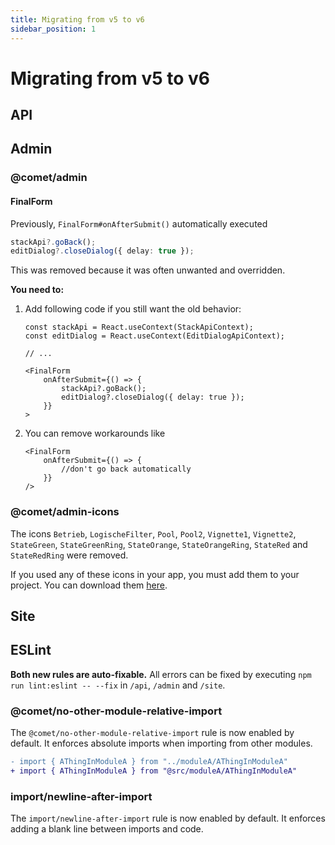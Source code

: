```yaml
---
title: Migrating from v5 to v6
sidebar_position: 1
---
```


# Migrating from v5 to v6

## API


## Admin

### @comet/admin

#### FinalForm

Previously, `FinalForm#onAfterSubmit()` automatically executed

```ts
stackApi?.goBack();
editDialog?.closeDialog({ delay: true });
```

This was removed because it was often unwanted and overridden. 

**You need to:**

1. Add following code if you still want the old behavior:

    ```tsx
    const stackApi = React.useContext(StackApiContext);
    const editDialog = React.useContext(EditDialogApiContext);
   
    // ...
   
    <FinalForm
        onAfterSubmit={() => {
            stackApi?.goBack();
            editDialog?.closeDialog({ delay: true });
        }}
    >
    ```

2. You can remove workarounds like

    ```tsx
    <FinalForm
        onAfterSubmit={() => {
            //don't go back automatically
        }}
    />
    ```

### @comet/admin-icons

The icons `Betrieb`, `LogischeFilter`, `Pool`, `Pool2`, `Vignette1`, `Vignette2`, `StateGreen`, `StateGreenRing`, `StateOrange`, `StateOrangeRing`, `StateRed` and `StateRedRing` were removed.

If you used any of these icons in your app, you must add them to your project. You can download them [here](https://github.com/vivid-planet/comet/tree/76e50aa86fd69b1df79825967c6c5c50e2cb6df7/packages/admin/admin-icons/icons/deprecated).


## Site


## ESLint

**Both new rules are auto-fixable.** All errors can be fixed by executing `npm run lint:eslint -- --fix` in `/api`, `/admin` and `/site`.

### @comet/no-other-module-relative-import

The `@comet/no-other-module-relative-import` rule is now enabled by default. It enforces absolute imports when importing from other modules.

```diff
- import { AThingInModuleA } from "../moduleA/AThingInModuleA"
+ import { AThingInModuleA } from "@src/moduleA/AThingInModuleA"
```

### import/newline-after-import

The `import/newline-after-import` rule is now enabled by default. It enforces adding a blank line between imports and code.

